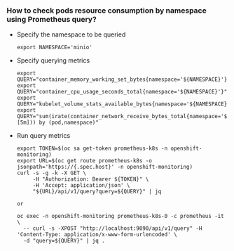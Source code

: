 ### How to check pods resource consumption by namespace using Prometheus query?

* Specify the namespace to be queried
  ```
  export NAMESPACE='minio'
  ```
* Specify querying metrics
  ```
  export QUERY="container_memory_working_set_bytes{namespace='${NAMESPACE}'}"
  export QUERY="container_cpu_usage_seconds_total{namespace='${NAMESPACE}'}"
  export QUERY="kubelet_volume_stats_available_bytes{namespace='${NAMESPACE}'}"
  export QUERY="sum(irate(container_network_receive_bytes_total{namespace='${NAMESPACE}'}[5m])) by (pod,namespace)"
  ```

* Run query metrics
  ```
  export TOKEN=$(oc sa get-token prometheus-k8s -n openshift-monitoring)
  export URL=$(oc get route prometheus-k8s -o jsonpath='https://{.spec.host}' -n openshift-monitoring)
  curl -s -g -k -X GET \
       -H "Authorization: Bearer ${TOKEN}" \
       -H 'Accept: application/json' \
       "${URL}/api/v1/query?query=${QUERY}" | jq

  or
  
  oc exec -n openshift-monitoring prometheus-k8s-0 -c prometheus -it \
    -- curl -s -XPOST "http://localhost:9090/api/v1/query" -H 'Content-Type: application/x-www-form-urlencoded' \
    -d "query=${QUERY}" | jq .
    ```

